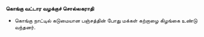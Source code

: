 **கொங்கு வட்டார வழக்குச் சொல்லகராதி**
- கொங்கு நாட்டில் கடுமையான பஞ்சத்தின் போது மக்கள் கற்றாழை கிழங்கை உண்டு வந்தனர்.

